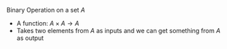 Binary Operation on a set $A$
- A function: $A\times A \rightarrow A$
- Takes two elements from $A$ as inputs and we can get something from $A$ as output


